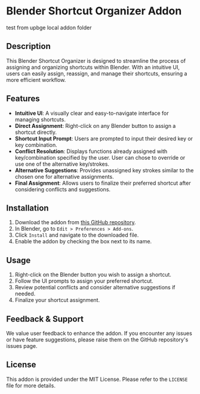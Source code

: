 # Blender Shortcut Organizer Addon
test from upbge local addon folder
## Description
This Blender Shortcut Organizer is designed to streamline the process of assigning and organizing shortcuts within Blender. With an intuitive UI, users can easily assign, reassign, and manage their shortcuts, ensuring a more efficient workflow.

## Features
- **Intuitive UI**: A visually clear and easy-to-navigate interface for managing shortcuts.
- **Direct Assignment**: Right-click on any Blender button to assign a shortcut directly.
- **Shortcut Input Prompt**: Users are prompted to input their desired key or key combination.
- **Conflict Resolution**: Displays functions already assigned with key/combination specified by the user.  User can chose to override or use one of the alternative key/strokes.
- **Alternative Suggestions**: Provides unassigned key strokes similar to the chosen one for alternative assignments.
- **Final Assignment**: Allows users to finalize their preferred shortcut after considering conflicts and suggestions.

## Installation
1. Download the addon from [this GitHub repository](https://github.com/kamiya-seisaku/blender-shortcut-organizer).
2. In Blender, go to `Edit > Preferences > Add-ons`.
3. Click `Install` and navigate to the downloaded file.
4. Enable the addon by checking the box next to its name.

## Usage
1. Right-click on the Blender button you wish to assign a shortcut.
2. Follow the UI prompts to assign your preferred shortcut.
3. Review potential conflicts and consider alternative suggestions if needed.
4. Finalize your shortcut assignment.

## Feedback & Support
We value user feedback to enhance the addon. If you encounter any issues or have feature suggestions, please raise them on the GitHub repository's issues page.

## License
This addon is provided under the MIT License. Please refer to the `LICENSE` file for more details.
